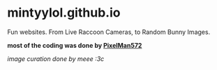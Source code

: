 # mintyylol.github.io
Fun websites. From Live Raccoon Cameras, to Random Bunny Images.

**most of the coding was done by [PixelMan572](https://github.com/PixelMan572)**

*image curation done by meee :3c*
